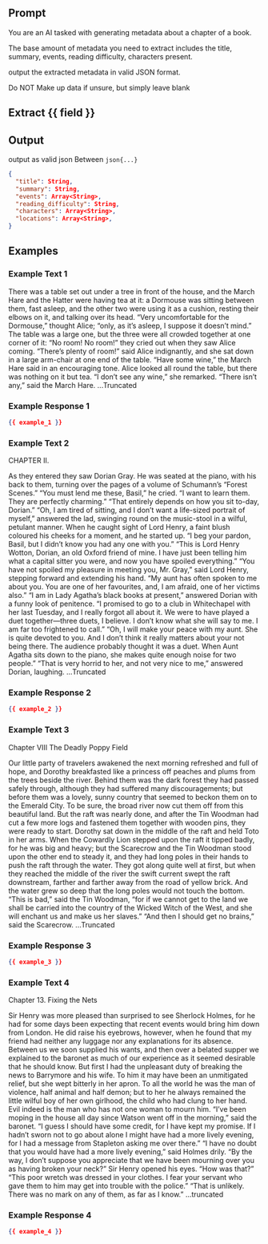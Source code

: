 ## Prompt

You are an AI tasked with generating metadata about a chapter of a book.

The base amount of metadata you need to extract includes the title, summary, events, reading difficulty, characters present.

output the extracted metadata in valid JSON format.

Do NOT Make up data if unsure, but simply leave blank

## Extract {{ field }}

## Output

output as valid json Between ```json{...}```


```json
{
  "title": String,
  "summary": String,
  "events": Array<String>,
  "reading_difficulty": String,
  "characters": Array<String>,
  "locations": Array<String>,
}
```

## Examples

### Example Text 1

There was a table set out under a tree in front of the house, and the March Hare and the Hatter were having tea at it: a Dormouse was sitting between them, fast asleep, and the other two were using it as a cushion, resting their elbows on it, and talking over its head. “Very uncomfortable for the Dormouse,” thought Alice; “only, as it’s asleep, I suppose it doesn’t mind.”
The table was a large one, but the three were all crowded together at one corner of it: “No room! No room!” they cried out when they saw Alice coming. “There’s plenty of room!” said Alice indignantly, and she sat down in a large arm-chair at one end of the table.
“Have some wine,” the March Hare said in an encouraging tone.
Alice looked all round the table, but there was nothing on it but tea. “I don’t see any wine,” she remarked.
“There isn’t any,” said the March Hare.
...Truncated

### Example Response 1

```json
{{ example_1 }}
```

### Example Text 2

CHAPTER II.

As they entered they saw Dorian Gray. He was seated at the piano, with his back to them, turning over the pages of a volume of Schumann’s “Forest Scenes.” “You must lend me these, Basil,” he cried. “I want to learn them. They are perfectly charming.”
“That entirely depends on how you sit to-day, Dorian.”
“Oh, I am tired of sitting, and I don’t want a life-sized portrait of myself,” answered the lad, swinging round on the music-stool in a wilful, petulant manner. When he caught sight of Lord Henry, a faint blush coloured his cheeks for a moment, and he started up. “I beg your pardon, Basil, but I didn’t know you had any one with you.”
“This is Lord Henry Wotton, Dorian, an old Oxford friend of mine. I have just been telling him what a capital sitter you were, and now you have spoiled everything.”
“You have not spoiled my pleasure in meeting you, Mr. Gray,” said Lord Henry, stepping forward and extending his hand. “My aunt has often spoken to me about you. You are one of her favourites, and, I am afraid, one of her victims also.”
“I am in Lady Agatha’s black books at present,” answered Dorian with a funny look of penitence. “I promised to go to a club in Whitechapel with her last Tuesday, and I really forgot all about it. We were to have played a duet together—three duets, I believe. I don’t know what she will say to me. I am far too frightened to call.”
“Oh, I will make your peace with my aunt. She is quite devoted to you. And I don’t think it really matters about your not being there. The audience probably thought it was a duet. When Aunt Agatha sits down to the piano, she makes quite enough noise for two people.”
“That is very horrid to her, and not very nice to me,” answered Dorian, laughing.
...Truncated

### Example Response 2


```json
{{ example_2 }}
```

### Example Text 3

Chapter VIII
The Deadly Poppy Field

Our little party of travelers awakened the next morning refreshed and full of hope, and Dorothy breakfasted like a princess off peaches and plums from the trees beside the river. Behind them was the dark forest they had passed safely through, although they had suffered many discouragements; but before them was a lovely, sunny country that seemed to beckon them on to the Emerald City.
To be sure, the broad river now cut them off from this beautiful land. But the raft was nearly done, and after the Tin Woodman had cut a few more logs and fastened them together with wooden pins, they were ready to start. Dorothy sat down in the middle of the raft and held Toto in her arms. When the Cowardly Lion stepped upon the raft it tipped badly, for he was big and heavy; but the Scarecrow and the Tin Woodman stood upon the other end to steady it, and they had long poles in their hands to push the raft through the water.
They got along quite well at first, but when they reached the middle of the river the swift current swept the raft downstream, farther and farther away from the road of yellow brick. And the water grew so deep that the long poles would not touch the bottom.
“This is bad,” said the Tin Woodman, “for if we cannot get to the land we shall be carried into the country of the Wicked Witch of the West, and she will enchant us and make us her slaves.”
“And then I should get no brains,” said the Scarecrow.
...Truncated

### Example Response 3


```json
{{ example_3 }}
```

### Example Text 4

Chapter 13.
Fixing the Nets

Sir Henry was more pleased than surprised to see Sherlock Holmes, for he had for some days been expecting that recent events would bring him down from London. He did raise his eyebrows, however, when he found that my friend had neither any luggage nor any explanations for its absence. Between us we soon supplied his wants, and then over a belated supper we explained to the baronet as much of our experience as it seemed desirable that he should know. But first I had the unpleasant duty of breaking the news to Barrymore and his wife. To him it may have been an unmitigated relief, but she wept bitterly in her apron. To all the world he was the man of violence, half animal and half demon; but to her he always remained the little wilful boy of her own girlhood, the child who had clung to her hand. Evil indeed is the man who has not one woman to mourn him.
“I’ve been moping in the house all day since Watson went off in the morning,” said the baronet. “I guess I should have some credit, for I have kept my promise. If I hadn’t sworn not to go about alone I might have had a more lively evening, for I had a message from Stapleton asking me over there.”
“I have no doubt that you would have had a more lively evening,” said Holmes drily. “By the way, I don’t suppose you appreciate that we have been mourning over you as having broken your neck?”
Sir Henry opened his eyes. “How was that?”
“This poor wretch was dressed in your clothes. I fear your servant who gave them to him may get into trouble with the police.”
“That is unlikely. There was no mark on any of them, as far as I know.”
...truncated

### Example Response 4


```json
{{ example_4 }}
```
